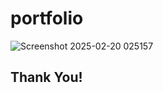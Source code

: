 # portfolio
![Screenshot 2025-02-20 025157](https://github.com/user-attachments/assets/040fc3d0-553d-4fb9-a0cd-a13235362869)
<h2>Thank You!</h2>
